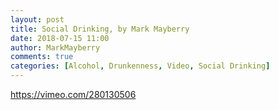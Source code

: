 ```yaml
---
layout: post
title: Social Drinking, by Mark Mayberry
date: 2018-07-15 11:00
author: MarkMayberry
comments: true
categories: [Alcohol, Drunkenness, Video, Social Drinking]
---
```

https://vimeo.com/280130506
